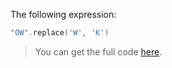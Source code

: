 <!--- INCLUDE .*print.*
fun main() { 
----- SUFFIX .*print.*
    .let { println(it) }
}    
-->

The following expression:

```kotlin
"OW".replace('W', 'K')
```

> You can get the full code [here](example-print/example-print-01.kt).
